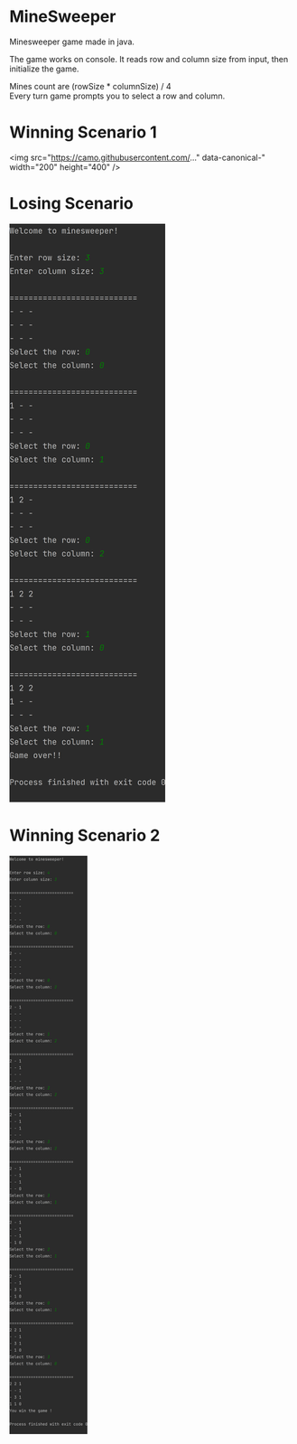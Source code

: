 # MineSweeper

Minesweeper game made in java.

The game works on console. It reads row and column size from input, then initialize the game. <br>

Mines count are (rowSize * columnSize) / 4 <br>
Every turn game prompts you to select a row and column.


# Winning Scenario 1


<img src="https://camo.githubusercontent.com/..." data-canonical-" width="200" height="400" />


# Losing Scenario


![](img/2.png)


# Winning Scenario 2


![](img/3.png)
